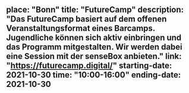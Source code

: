 place: "Bonn"
title: "FutureCamp"
description: "Das FutureCamp basiert auf dem offenen Veranstaltungsformat eines Barcamps. Jugendliche können sich aktiv einbringen und das Programm mitgestalten. Wir werden dabei eine Session mit der senseBox anbieten."
link: "https://futurecamp.digital/"
starting-date: 2021-10-30
time: "10:00-16:00"
ending-date: 2021-10-30
---
